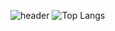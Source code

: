![header](https://capsule-render.vercel.app/api?type=venom&height=300&color=gradient&text=minjae0402&section=header&fontAlign=50&animation=fadeIn)
![Top Langs](https://github-readme-stats.vercel.app/api/top-langs/?username=minjae0402&layout=compact)
